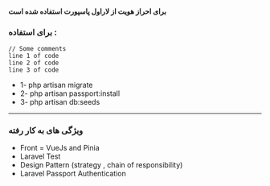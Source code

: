 #### **برای احراز هویت از لاراول پاسپورت استفاده شده است**

### برای استفاده :

    // Some comments
    line 1 of code
    line 2 of code
    line 3 of code

- 1- php artisan migrate
- 2- php artisan passport:install
- 3- php artisan db:seeds
---

### ویژگی های به کار رفته
- Front = VueJs and Pinia
- Laravel Test
- Design Pattern (strategy , chain of responsibility)
- Laravel Passport Authentication
